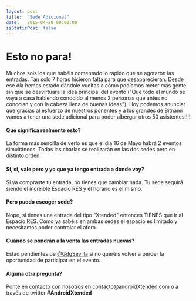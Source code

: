 ```yaml
---
layout: post
title:  "Sede Adicional"
date:   2015-04-28 09:00:00
isStaticPost: false
---
```


# Esto no para!
Muchos sois los que habéis comentado lo rápido que se agotaron las entradas. Tan solo 7 horas hicieron falta para que desaparecieran.
Desde ese día hemos estado dándole vueltas a cómo podíamos meter más gente sin que se desvirtuara la idea principal del evento ("Que todo el mundo se vaya a casa habiendo conocido al menos 2 personas
que antes no conocían y con la cabeza llena de buenas ideas").
Hoy podemos anunciar que gracias al esfuerzo de nuestros ponentes y a los grandes de [Bitnami](https://bitnami.com/) vamos a tener una sede adicional para poder albergar otros 50 asistentes!!!!

#### Qué significa realmente esto?

La forma más sencilla de verlo es que el día 16 de Mayo habrá 2 eventos simultáneos. Todas las charlas se realizarán en las dos sedes pero en distinto orden.

#### Si, si, vale pero y yo que ya tengo entrada a donde voy?

Si ya compraste tu entrada, no tienes que cambiar nada. Tu sede seguirá siendo el increíble Espacio RES y el horario es el mismo. 
 
#### Pero puedo escoger sede?

Nope, si tienes una entrada del tipo "Xtended" entonces TIENES que ir al Espacio RES. Como ya sabéis en ambas sedes el espacio es limitado y necesitamos poder controlar el aforo.

#### Cuándo se pondrán a la venta las entradas nuevas?

Estad pendientes de [@GdgSevilla](https://twitter.com/gdgsevilla) si no queréis volver a perder la oportunidad de participar en el evento.


#### Alguna otra pregunta?
Ponte en contacto con nosotros en [contacto@androidXtended.com](mailto:contacto@androidXtended.com) o a través de twitter <b>#AndroidXtended</b>
